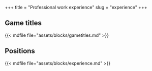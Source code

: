 +++
title = "Professional work experience"
slug = "experience"
+++

## Game titles

{{< mdfile file="assets/blocks/gametitles.md" >}}

## Positions

{{< mdfile file="assets/blocks/experience.md" >}}
